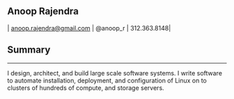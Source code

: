 ## Anoop Rajendra

| anoop.rajendra@gmail.com | @anoop_r | 312.363.8148|

## Summary
----------

I design, architect, and build large scale software systems. I write
software to automate installation, deployment, and configuration of
Linux on to clusters of hundreds of compute, and storage servers.


